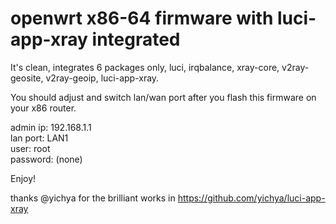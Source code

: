 # openwrt x86-64 firmware with luci-app-xray integrated  

It's clean, integrates 6 packages only, luci, irqbalance, xray-core, v2ray-geosite, v2ray-geoip, luci-app-xray.   

You should adjust and switch lan/wan port after you flash this firmware on your x86 router.  

admin ip: 192.168.1.1  
lan port: LAN1  
user: root  
password: (none)  

Enjoy!

thanks @yichya for the brilliant works in https://github.com/yichya/luci-app-xray


